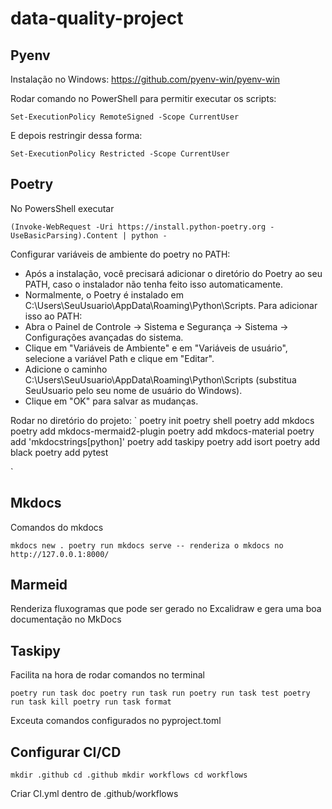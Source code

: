 # data-quality-project

## Pyenv

Instalação no Windows: https://github.com/pyenv-win/pyenv-win

Rodar comando no PowerShell para permitir executar os scripts:

`Set-ExecutionPolicy RemoteSigned -Scope CurrentUser`

E depois restringir dessa forma:

`Set-ExecutionPolicy Restricted -Scope CurrentUser`

## Poetry

No PowersShell executar

`
(Invoke-WebRequest -Uri https://install.python-poetry.org -UseBasicParsing).Content | python -
`

Configurar variáveis de ambiente do poetry no PATH:
* Após a instalação, você precisará adicionar o diretório do Poetry ao seu PATH, caso o instalador não tenha feito isso automaticamente.
* Normalmente, o Poetry é instalado em C:\Users\SeuUsuario\AppData\Roaming\Python\Scripts. Para adicionar isso ao PATH:
* Abra o Painel de Controle -> Sistema e Segurança -> Sistema -> Configurações avançadas do sistema.
* Clique em "Variáveis de Ambiente" e em "Variáveis de usuário", selecione a variável Path e clique em "Editar".
* Adicione o caminho C:\Users\SeuUsuario\AppData\Roaming\Python\Scripts (substitua SeuUsuario pelo seu nome de usuário do Windows).
* Clique em "OK" para salvar as mudanças.

Rodar no diretório do projeto:
`
poetry init
poetry shell
poetry add mkdocs
poetry add mkdocs-mermaid2-plugin
poetry add mkdocs-material
poetry add 'mkdocstrings[python]'
poetry add taskipy 
poetry add isort
poetry add black
poetry add pytest


`

## Mkdocs

Comandos do mkdocs 

`
mkdocs new .
poetry run mkdocs serve -- renderiza o mkdocs no http://127.0.0.1:8000/
`

## Marmeid

Renderiza fluxogramas que pode ser gerado no Excalidraw e gera uma boa documentação no MkDocs

## Taskipy

Facilita na hora de rodar comandos no terminal

`
poetry run task doc
poetry run task run
poetry run task test
poetry run task kill
poetry run task format
`

Exceuta comandos configurados no pyproject.toml

## Configurar CI/CD

`
mkdir .github
cd .github
mkdir workflows
cd workflows
`

Criar CI.yml dentro de .github/workflows
